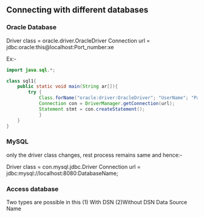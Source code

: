 ## Connecting with different databases

### Oracle Database

Driver class = oracle.driver.OracleDriver
Connection url = jdbc:oracle:this@localhost:Port_number:xe

Ex:-
```java
import java.sql.*;

class sql1{
	public static void main(String ar[]){
		try {
			Class.forName("oracle:driver:OracleDriver"; "UserName"; "Password");
			Connection con = DriverManager.getConnection(url);
			Statement stmt = con.createStatement();
			}
	}
}
```

### MySQL

only the driver class changes, rest process remains same and hence:-

Driver class = con.mysql.jdbc.Driver
Connection url = jdbc:mysql://localhost:8080:DatabaseName;


### Access database

Two types are possible in this (1) With DSN    (2)Without DSN
				Data Source Name